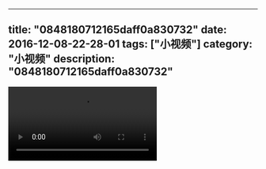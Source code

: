 
---
title: "0848180712165daff0a830732"
date: 2016-12-08-22-28-01
tags: ["小视频"]
category: "小视频"
description: "0848180712165daff0a830732"
---
<video src="http://ohtsqip0g.bkt.clouddn.com/0848180712165daff0a830732.mp4" controls="controls"></video>
